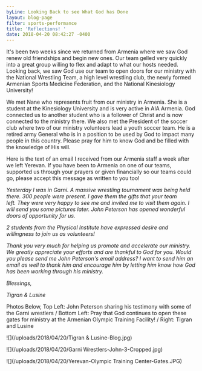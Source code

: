 ```yaml
---
byLine: Looking Back to see What God has Done
layout: blog-page
filter: sports-performance
title: 'Reflections! '
date: 2018-04-20 08:42:27 -0400
---
```

It's been two weeks since we returned from Armenia where we saw God renew old friendships and begin new ones. Our team gelled very quickly into a great group willing to flex and adapt to what our hosts needed.  Looking back, we saw God use our team to open doors for our ministry with the National Wrestling Team, a high level wrestling club, the newly formed Armenian Sports Medicine Federation, and the National Kinesiology University!

We met Nane who represents fruit from our ministry in Armenia. She is a student at the Kinesiology University and is very active in AIA Armenia. God connected us to another student who is a follower of Christ and is now connected to the ministry there. We also met the President of the soccer club where two of our ministry volunteers lead a youth soccer team. He is a retired army General who is in a position to be used by God to impact many people in this country. Please pray for him to know God and be filled with the knowledge of His will.

Here is the text of an email I received from our Armenia staff a week after we left Yerevan.  If you have been to Armenia on one of our teams, supported us through your prayers or given financially so our teams could go, please accept this message as written to you too!

_Yesterday I was in Garni. A massive wrestling tournament was being held there. 300 people were present. I gave them the gifts that your team left. They were very happy to see me and invited me to visit them again. I will send you some pictures later. John Peterson has opened wonderful doors of opportunity for us._

_2 students from the Physical Institute have expressed desire and willingness to join us as volunteers!_

_Thank you very much for helping us promote and accelerate our ministry. We greatly appreciate your efforts and are thankful to God for you.  Would you please send me John Peterson's email address? I want to send him an email as well to thank him and encourage him by letting him know how God has been working through his ministry._

_Blessings,_

_Tigran & Lusine_

Photos Below, Top Left: John Peterson sharing his testimony with some of the Garni wrestlers / Bottom Left: Pray that God continues to open these gates for ministry at the Armenian Olympic Training Facility! / Right: Tigran and Lusine

![](/uploads/2018/04/20/Tigran & Lusine-Blog.jpg)

![](/uploads/2018/04/20/Garni Wrestlers-John-3-Cropped.jpg)

![](/uploads/2018/04/20/Yerevan-Olympic Training Center-Gates.JPG)
